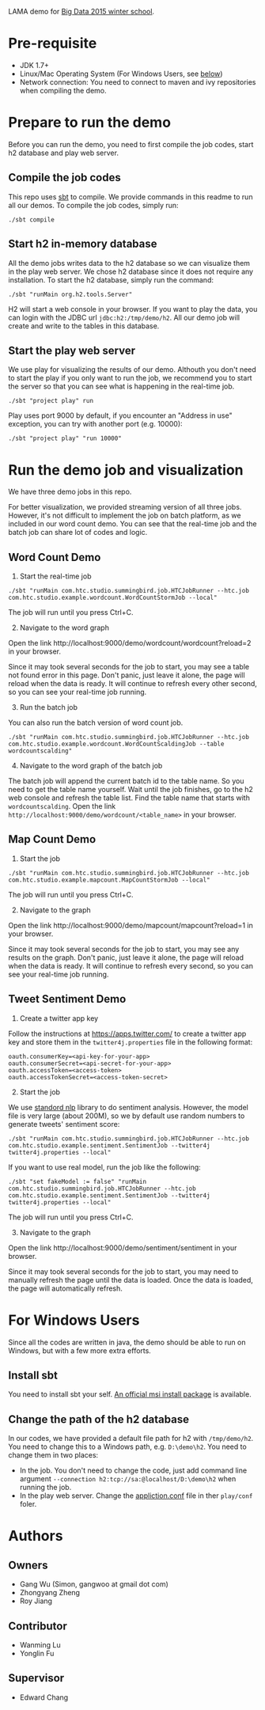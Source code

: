 LAMA demo for [Big Data 2015 winter school](http://grammars.grlmc.com/bigdat2015/).

# Pre-requisite

* JDK 1.7+
* Linux/Mac Operating System (For Windows Users, see [below](#windows))
* Network connection: You need to connect to maven and ivy repositories when compiling the demo.

# Prepare to run the demo

Before you can run the demo, you need to first compile the job codes, start h2 database and play web server.

## Compile the job codes

This repo uses [sbt](http://www.scala-sbt.org/) to compile. We provide commands in this readme to run all our demos. To compile the job codes, simply run:

```
./sbt compile
```

## Start h2 in-memory database

All the demo jobs writes data to the h2 database so we can visualize them in the play web server. We chose h2 database since it does not require any installation. To start the h2 database, simply run the command:

```
./sbt "runMain org.h2.tools.Server"
```

H2 will start a web console in your browser. If you want to play the data, you can login with the JDBC url `jdbc:h2:/tmp/demo/h2`. All our demo job will create and write to the tables in this database.

## Start the play web server

We use play for visualizing the results of our demo. Althouth you don't need to start the play if you only want to run the job, we recommend you to start the server so that you can see what is happening in the real-time job.

```
./sbt "project play" run
```

Play uses port 9000 by default, if you encounter an "Address in use" exception, you can try with another port (e.g. 10000):

```
./sbt "project play" "run 10000"
```

# Run the demo job and visualization

We have three demo jobs in this repo.

For better visualization, we provided streaming version of all three jobs. However, it's not difficult to implement the job on batch platform, as we included in our word count demo. You can see that the real-time job and the batch job can share lot of codes and logic.

## Word Count Demo

1. Start the real-time job

```
./sbt "runMain com.htc.studio.summingbird.job.HTCJobRunner --htc.job com.htc.studio.example.wordcount.WordCountStormJob --local"
```

The job will run until you press Ctrl+C.

2. Navigate to the word graph

Open the link http://localhost:9000/demo/wordcount/wordcount?reload=2 in your browser.

Since it may took several seconds for the job to start, you may see a table not found error in this page. Don't panic, just leave it alone, the page will reload when the data is ready. It will continue to refresh every other second, so you can see your real-time job running.

3. Run the batch job

You can also run the batch version of word count job.

```
./sbt "runMain com.htc.studio.summingbird.job.HTCJobRunner --htc.job com.htc.studio.example.wordcount.WordCountScaldingJob --table wordcountscalding"
```

4. Navigate to the word graph of the batch job

The batch job will append the current batch id to the table name. So you need to get the table name yourself. Wait until the job finishes, go to the h2 web console and refresh the table list. Find the table name that starts with `wordcountscalding`. Open the link `http://localhost:9000/demo/wordcount/<table_name>` in your browser.

## Map Count Demo

1. Start the job

```
./sbt "runMain com.htc.studio.summingbird.job.HTCJobRunner --htc.job com.htc.studio.example.mapcount.MapCountStormJob --local"
```

The job will run until you press Ctrl+C.

2. Navigate to the graph

Open the link http://localhost:9000/demo/mapcount/mapcount?reload=1 in your browser.

Since it may took several seconds for the job to start, you may see any results on the graph. Don't panic, just leave it alone, the page will reload when the data is ready. It will continue to refresh every second, so you can see your real-time job running.

## Tweet Sentiment Demo

1. Create a twitter app key

Follow the instructions at https://apps.twitter.com/ to create a twitter app key and store them in the `twitter4j.properties` file in the following format:

```
oauth.consumerKey=<api-key-for-your-app>
oauth.consumerSecret=<api-secret-for-your-app>
oauth.accessToken=<access-token>
oauth.accessTokenSecret=<access-token-secret>
```

2. Start the job

We use [standord nlp](nlp.stanford.edu/software/corenlp.shtml) library to do sentiment analysis. However, the model file is very large (about 200M), so we by default use random numbers to generate tweets' sentiment score:

```
./sbt "runMain com.htc.studio.summingbird.job.HTCJobRunner --htc.job com.htc.studio.example.sentiment.SentimentJob --twitter4j twitter4j.properties --local"
```

If you want to use real model, run the job like the following:

```
./sbt "set fakeModel := false" "runMain com.htc.studio.summingbird.job.HTCJobRunner --htc.job com.htc.studio.example.sentiment.SentimentJob --twitter4j twitter4j.properties --local"
```

The job will run until you press Ctrl+C.

3. Navigate to the graph

Open the link http://localhost:9000/demo/sentiment/sentiment in your browser.

Since it may took several seconds for the job to start, you may need to manually refresh the page until the data is loaded. Once the data is loaded, the page will automatically refresh.

# For Windows Users<a name="windows"></a>

Since all the codes are written in java, the demo should be able to run on Windows, but with a few more extra efforts.

## Install sbt

You need to install sbt your self. [An official msi install package](http://www.scala-sbt.org/download.html) is available.

## Change the path of the h2 database

In our codes, we have provided a default file path for h2 with `/tmp/demo/h2`. You need to change this to a Windows path, e.g. `D:\demo\h2`. You need to change them in two places:

* In the job. You don't need to change the code, just add command line argument `--connection h2:tcp://sa:@localhost/D:\demo\h2` when running the job.
* In the play web server. Change the [appliction.conf](play/conf/appliction.conf) file in ther `play/conf` foler.

# Authors
## Owners
 * Gang Wu (Simon, gangwoo at gmail dot com)
 * Zhongyang Zheng
 * Roy Jiang

## Contributor
 * Wanming Lu
 * Yonglin Fu

## Supervisor
 * Edward Chang
